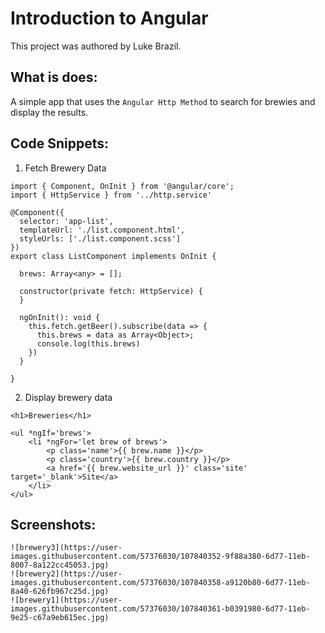 # Introduction to Angular

This project was authored by Luke Brazil.

## What is does:

A simple app that uses the `Angular Http Method` to search for brewies and display the results.


## Code Snippets:

1) Fetch Brewery Data

```
import { Component, OnInit } from '@angular/core';
import { HttpService } from '../http.service'

@Component({
  selector: 'app-list',
  templateUrl: './list.component.html',
  styleUrls: ['./list.component.scss']
})
export class ListComponent implements OnInit {

  brews: Array<any> = [];

  constructor(private fetch: HttpService) { 
  }

  ngOnInit(): void {
    this.fetch.getBeer().subscribe(data => {
      this.brews = data as Array<Object>;
      console.log(this.brews)
    })
  }

}

```
2) Display brewery data

```
<h1>Breweries</h1>

<ul *ngIf='brews'>
    <li *ngFor='let brew of brews'>
        <p class='name'>{{ brew.name }}</p>
        <p class='country'>{{ brew.country }}</p>
        <a href='{{ brew.website_url }}' class='site' target='_blank'>Site</a>
    </li>
</ul>

```

## Screenshots:

```
![brewery3](https://user-images.githubusercontent.com/57376030/107840352-9f88a380-6d77-11eb-8007-8a122cc45053.jpg)
![brewery2](https://user-images.githubusercontent.com/57376030/107840358-a9120b80-6d77-11eb-8a40-626fb967c25d.jpg)
![brewery1](https://user-images.githubusercontent.com/57376030/107840361-b0391980-6d77-11eb-9e25-c67a9eb615ec.jpg)

```

